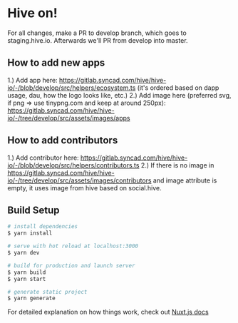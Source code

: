 # Hive on!

For all changes, make a PR to develop branch, which goes to staging.hive.io. Afterwards we'll PR from develop into master.

## How to add new apps

1.) Add app here: https://gitlab.syncad.com/hive/hive-io/-/blob/develop/src/helpers/ecosystem.ts (it's ordered based on dapp usage, dau, how the logo looks like, etc.)
2.) Add image here (preferred svg, if png => use tinypng.com and keep at around 250px): https://gitlab.syncad.com/hive/hive-io/-/tree/develop/src/assets/images/apps

## How to add contributors

1.) Add contributor here: https://gitlab.syncad.com/hive/hive-io/-/blob/develop/src/helpers/contributors.ts
2.) If there is no image in https://gitlab.syncad.com/hive/hive-io/-/tree/develop/src/assets/images/contributors and image attribute is empty, it uses image from hive based on social.hive.

## Build Setup

```bash
# install dependencies
$ yarn install

# serve with hot reload at localhost:3000
$ yarn dev

# build for production and launch server
$ yarn build
$ yarn start

# generate static project
$ yarn generate
```

For detailed explanation on how things work, check out [Nuxt.js docs](https://nuxtjs.org)
